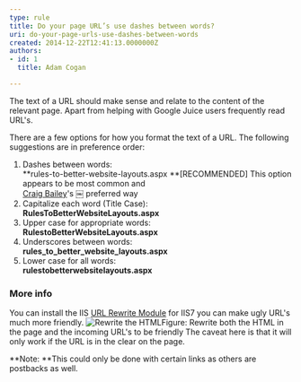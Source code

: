 ```yaml
---
type: rule
title: Do your page URL’s use dashes between words?
uri: do-your-page-urls-use-dashes-between-words
created: 2014-12-22T12:41:13.0000000Z
authors:
- id: 1
  title: Adam Cogan

---
```


 
The text of a URL should make sense and relate to the content of the relevant page.                     Apart from helping with Google Juice users frequently read URL's.

There are a few options for how you format the text of a URL. The following suggestions                     are in preference order:
 
1. Dashes between words: <br>      **rules-to-better-website-layouts.aspx
**[RECOMMENDED] This option appears to be most common and <br>      [Craig Bailey](http&#58;//www.craigbailey.net/)​'s ￼ preferred way​
2. ​Capitalize each word (Title Case): <br>      **RulesToBetterWebsiteLayouts.aspx**
3. Upper case for appropriate words: <br>      **RulestoBetterWebsiteLayouts.aspx**
4. Underscores between words: <br>      **rules\_to\_better\_website\_layouts.aspx**
5. Lower case for all words: <br>      **rulestobetterwebsitelayouts.aspx**


### More info​

You can install the IIS [URL Rewrite Module](http&#58;//learn.iis.net/page.aspx/460/using-the-url-rewrite-module/) for IIS7 you can make ugly URL's much more friendly.
![Rewrite the HTML](/PublishingImages/friendly-url-rule.jpg)Figure: Rewrite both the HTML in the page and the incoming URL's to be friendly 
The caveat here is that it will only work if the URL is in the clear on the page.

**Note: **This could only be done with certain links as others are postbacks as well.

